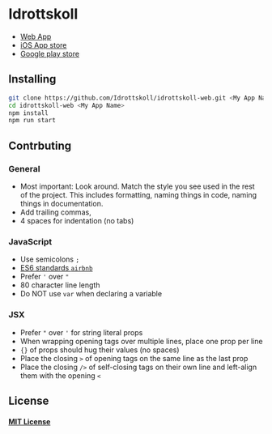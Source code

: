 # Idrottskoll
* [Web App](http://www.idrottskoll.se/)
* [iOS App store](https://itunes.apple.com/se/app/idrottskoll/id1308457065?l=en&mt=8)
* [Google play store](https://github.com/Idrottskoll)

## Installing
```BASH
git clone https://github.com/Idrottskoll/idrottskoll-web.git <My App Name>
cd idrottskoll-web <My App Name>
npm install
npm run start
```

## Contrbuting

### General
* Most important: Look around. Match the style you see used in the rest of the project. This includes formatting, naming things in code, naming things in documentation.
* Add trailing commas,
* 4 spaces for indentation (no tabs)

### JavaScript
* Use semicolons `;`
* [ES6 standards `airbnb`](https://github.com/airbnb/javascript)
* Prefer `'` over `"`
* 80 character line length
* Do NOT use `var` when declaring a variable

### JSX
* Prefer `"` over `'` for string literal props
* When wrapping opening tags over multiple lines, place one prop per line
* `{}` of props should hug their values (no spaces)
* Place the closing `>` of opening tags on the same line as the last prop
* Place the closing `/>` of self-closing tags on their own line and left-align them with the opening `<`

## License
#### [MIT License](https://mitlicense.org/)
